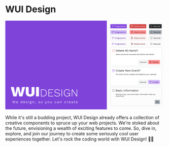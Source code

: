 # WUI Design
![banner image](https://github.com/waseem-polus/wui-design/blob/main/Banner.png?raw=true)

While it's still a budding project, WUI Design already offers a collection of creative components to spruce up your web projects. We're stoked about the future, envisioning a wealth of exciting features to come. So, dive in, explore, and join our journey to create some seriously cool user experiences together. Let's rock the coding world with WUI Design! 🤝✨
